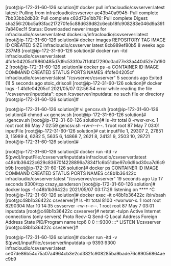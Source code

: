 [root@ip-172-31-60-126 solution]# docker pull infracloudio/csvserver:latest
latest: Pulling from infracloudio/csvserver
ae43b40a9945: Pull complete
7bb33bb2db38: Pull complete
c82d72e1bb76: Pull complete
Digest: sha256:20bc5a93fac217270fe5c88d639d82c6ecb18fc908283e046d9a3917a840ec1f
Status: Downloaded newer image for infracloudio/csvserver:latest
docker.io/infracloudio/csvserver:latest
[root@ip-172-31-60-126 solution]# docker images
REPOSITORY               TAG       IMAGE ID       CREATED       SIZE
infracloudio/csvserver   latest    8cb989ef80b5   8 weeks ago   237MB
[root@ip-172-31-60-126 solution]# docker run -itd infracloudio/csvserver:latest
4fdfe04205cf9860485d7d9c533f0a7f1df4f7290c0ad77e33a440d52e7a1902
[root@ip-172-31-60-126 solution]# docker ps -a
CONTAINER ID   IMAGE                           COMMAND                  CREATED         STATUS                     PORTS     NAMES
4fdfe04205cf   infracloudio/csvserver:latest   "/csvserver/csvserver"   5 seconds ago   Exited (1) 5 seconds ago             stoic_driscoll
[root@ip-172-31-60-126 solution]# docker logs -f 4fdfe04205cf
2021/05/07 02:56:54 error while reading the file "/csvserver/inputdata": open /csvserver/inputdata: no such file or directory
[root@ip-172-31-60-126 solution]#

[root@ip-172-31-60-126 solution]# vi gencsv.sh
[root@ip-172-31-60-126 solution]# chmod +x gencsv.sh
[root@ip-172-31-60-126 solution]# ./gencsv.sh
[root@ip-172-31-60-126 solution]# ls -ltr
total 8
-rwxr-xr-x. 1 root root 86 May  7 02:59 gencsv.sh
-rw-r--r--. 1 root root 87 May  7 03:01 inputFile
[root@ip-172-31-60-126 solution]# cat inputFile
1, 29307
2, 27851
3, 15989
4, 6282
5, 5635
6, 14868
7, 2621
8, 24131
9, 2503
10, 28721
[root@ip-172-31-60-126 solution]#

[root@ip-172-31-60-126 solution]# docker run -itd -v $(pwd)/inputFile:/csvserver/inputdata infracloudio/csvserver:latest
c48b1b36422c629c83670f4228896a7834f1c6b51dbe97c6d9bd30ca7d6c9b9b
[root@ip-172-31-60-126 solution]# docker ps
CONTAINER ID   IMAGE                           COMMAND                  CREATED          STATUS          PORTS      NAMES
c48b1b36422c   infracloudio/csvserver:latest   "/csvserver/csvserver"   19 seconds ago   Up 17 seconds   9300/tcp   crazy_sanderson
[root@ip-172-31-60-126 solution]# docker logs -f c48b1b36422c
2021/05/07 03:17:29 listening on ****
^C
[root@ip-172-31-60-126 solution]# docker exec -it c48b1b36422c /bin/bash
[root@c48b1b36422c csvserver]# ls -ltr
total 8100
-rwxrwxr-x. 1 root root 8290304 Mar 10 14:35 csvserver
-rw-r--r--. 1 root root      87 May  7 03:01 inputdata
[root@c48b1b36422c csvserver]# netstat -tulpn
Active Internet connections (only servers)
Proto Recv-Q Send-Q Local Address           Foreign Address         State       PID/Program name
tcp6       0      0 :::9300                 :::*                    LISTEN      1/csvserver
[root@c48b1b36422c csvserver]#

[root@ip-172-31-60-126 solution]# docker run -itd -v $(pwd)/inputFile:/csvserver/inputdata -p 9393:9300 infracloudio/csvserver:latest
ce07de86b54c75a07a4964cb3e2cd382fc908285ba9bade76c89056864aec9b9
